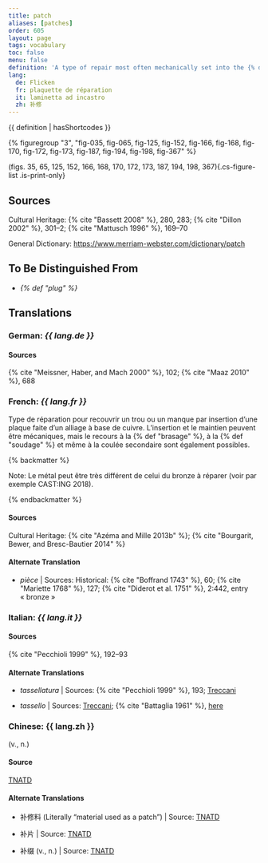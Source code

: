 ```yaml
---
title: patch
aliases: [patches]
order: 605
layout: page
tags: vocabulary
toc: false
menu: false
definition: 'A type of repair most often mechanically set into the {% def "bronze" %} surface, but which may also be soldered, welded, or {% def "cast (v.)" "cast" %} into place (see [I.4](/vol-1/4/)). Patches are most often made of cut-out pieces of copper alloy that are the same as that of the cast metal, but they may be of a different alloy or metal (e.g., lead).'
lang:
  de: Flicken
  fr: plaquette de réparation
  it: laminetta ad incastro
  zh: 补修
---
```


{{ definition | hasShortcodes }}

{% figuregroup "3", "fig-035, fig-065, fig-125, fig-152, fig-166, fig-168, fig-170, fig-172, fig-173, fig-187, fig-194, fig-198, fig-367" %}

(figs. 35, 65, 125, 152, 166, 168, 170, 172, 173, 187, 194, 198, 367){.cs-figure-list .is-print-only}

## Sources

Cultural Heritage: {% cite "Bassett 2008" %}, 280, 283; {% cite "Dillon 2002" %}, 301–2; {% cite "Mattusch 1996" %}, 169–70

General Dictionary: <https://www.merriam-webster.com/dictionary/patch>

## To Be Distinguished From

- *{% def "plug" %}*

## Translations

<div class="accordion">

### **German**: *{{ lang.de }}*

#### Sources

{% cite "Meissner, Haber, and Mach 2000" %}, 102; {% cite "Maaz 2010" %}, 688

### **French**: *{{ lang.fr }}*

Type de réparation pour recouvrir un trou ou un manque par insertion d’une plaque faite d’un alliage à base de cuivre. L’insertion et le maintien peuvent être mécaniques, mais le recours à la {% def "brasage" %}, à la {% def "soudage" %} et même à la coulée secondaire sont également possibles.

{% backmatter %}

Note: Le métal peut être très différent de celui du bronze à réparer (voir par exemple CAST:ING 2018).

{% endbackmatter %}

#### Sources

Cultural Heritage: {% cite "Azéma and Mille 2013b" %}; {% cite "Bourgarit, Bewer, and Bresc-Bautier 2014" %}

#### Alternate Translation

- *pièce* | Sources: Historical: {% cite "Boffrand 1743" %}, 60; {% cite "Mariette 1768" %}, 127; {% cite "Diderot et al. 1751" %}, 2:442, entry « bronze »

### **Italian**: *{{ lang.it }}*

#### Sources

{% cite "Pecchioli 1999" %}, 192–93

#### Alternate Translations

- *tassellatura* | Sources: {% cite "Pecchioli 1999" %}, 193; [Treccani](https://www.treccani.it/vocabolario/tassellatura/)

- *tassello* | Sources: [Treccani](https://www.treccani.it/vocabolario/tassello1/); {% cite "Battaglia 1961" %}, [here](http://www.gdli.it/pdf_viewer/Scripts/pdf.js/web/viewer.asp?file=/PDF/GDLI20/GDLI_20_ocr_765.pdf&parola=tassello)

### **Chinese**: {{ lang.zh }}

(v., n.)

#### Source

[TNATD](https://terms.naer.edu.tw/detail/625599/?index=1)

#### Alternate Translations

- 补修料 (Literally “material used as a patch”) | Source: [TNATD](https://terms.naer.edu.tw/detail/625599/?index=1)

- 补片 | Source: [TNATD](https://terms.naer.edu.tw/detail/643120/)

- 补缀 (v., n.) | Source: [TNATD](https://terms.naer.edu.tw/detail/625599/?index=1)

</div>
